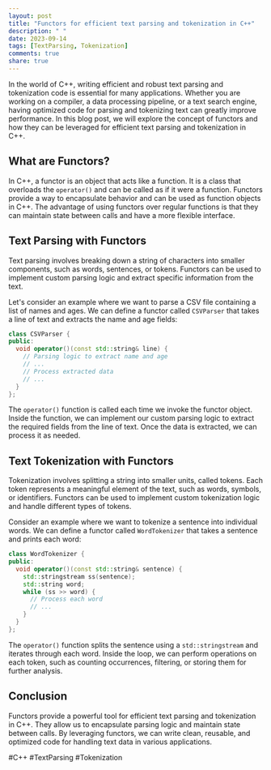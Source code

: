 ```yaml
---
layout: post
title: "Functors for efficient text parsing and tokenization in C++"
description: " "
date: 2023-09-14
tags: [TextParsing, Tokenization]
comments: true
share: true
---
```


In the world of C++, writing efficient and robust text parsing and tokenization code is essential for many applications. Whether you are working on a compiler, a data processing pipeline, or a text search engine, having optimized code for parsing and tokenizing text can greatly improve performance. In this blog post, we will explore the concept of functors and how they can be leveraged for efficient text parsing and tokenization in C++.

## What are Functors?

In C++, a functor is an object that acts like a function. It is a class that overloads the `operator()` and can be called as if it were a function. Functors provide a way to encapsulate behavior and can be used as function objects in C++. The advantage of using functors over regular functions is that they can maintain state between calls and have a more flexible interface.

## Text Parsing with Functors

Text parsing involves breaking down a string of characters into smaller components, such as words, sentences, or tokens. Functors can be used to implement custom parsing logic and extract specific information from the text.

Let's consider an example where we want to parse a CSV file containing a list of names and ages. We can define a functor called `CSVParser` that takes a line of text and extracts the name and age fields:

```cpp
class CSVParser {
public:
  void operator()(const std::string& line) {
    // Parsing logic to extract name and age
    // ...
    // Process extracted data
    // ...
  }
};
```

The `operator()` function is called each time we invoke the functor object. Inside the function, we can implement our custom parsing logic to extract the required fields from the line of text. Once the data is extracted, we can process it as needed.

## Text Tokenization with Functors

Tokenization involves splitting a string into smaller units, called tokens. Each token represents a meaningful element of the text, such as words, symbols, or identifiers. Functors can be used to implement custom tokenization logic and handle different types of tokens.

Consider an example where we want to tokenize a sentence into individual words. We can define a functor called `WordTokenizer` that takes a sentence and prints each word:

```cpp
class WordTokenizer {
public:
  void operator()(const std::string& sentence) {
    std::stringstream ss(sentence);
    std::string word;
    while (ss >> word) {
      // Process each word
      // ...
    }
  }
};
```

The `operator()` function splits the sentence using a `std::stringstream` and iterates through each word. Inside the loop, we can perform operations on each token, such as counting occurrences, filtering, or storing them for further analysis.

## Conclusion

Functors provide a powerful tool for efficient text parsing and tokenization in C++. They allow us to encapsulate parsing logic and maintain state between calls. By leveraging functors, we can write clean, reusable, and optimized code for handling text data in various applications.

#C++ #TextParsing #Tokenization